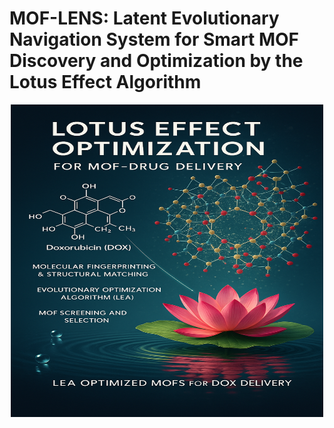 # MOF-LENS: Latent Evolutionary Navigation System for Smart MOF Discovery and Optimization by the Lotus Effect Algorithm


<p align="center">
    <img src="MFLENS-V2.png" alt="MOF-LENS Optimization" width="500" height="500">
</p>

